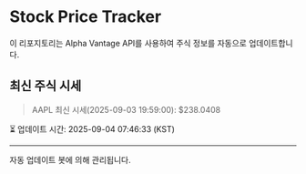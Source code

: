 
# Stock Price Tracker

이 리포지토리는 Alpha Vantage API를 사용하여 주식 정보를 자동으로 업데이트합니다.

## 최신 주식 시세
> AAPL 최신 시세(2025-09-03 19:59:00): $238.0408

⏳ 업데이트 시간: 2025-09-04 07:46:33 (KST)

---
자동 업데이트 봇에 의해 관리됩니다.
